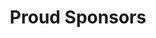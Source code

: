 <h1 style = "text-align: center;">Proud Sponsors</h1>
<link rel="shortcut icon" type="image/jpg" href="https://raw.githubusercontent.com/WMCharityStream/Student-Government/gh-pages/tabheader16x16.png"/>
